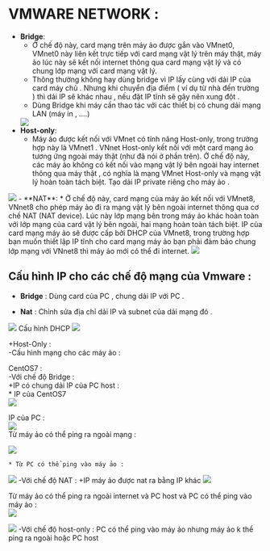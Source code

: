# VMWARE NETWORK :
- **Bridge**: 
	- Ở chế độ này, card mạng trên máy ảo được gắn vào VMnet0, VMnet0 này liên kết trực tiếp với card mạng vật lý trên máy thật, máy ảo lúc này sẽ kết nối internet thông qua  card mạng vật lý và có chung lớp mạng với card mạng vật lý.  
	- Thông thường không hay dùng bridge vì IP lấy cùng với dải IP của card máy chủ . Nhưng khi chuyển địa điểm ( ví dụ từ nhà đến trường ) thì dải IP sẽ khác nhau , nếu đặt IP tĩnh sẽ gây nên xung đột .  
	- Dùng Bridge khi máy cần thao tác với các thiết bị có chung dải mạng LAN (máy in , ....)  
    <img src="https://i.imgur.com/5vNR5BI.jpg">
- **Host-only**: 
	* Máy ảo được kết nối với VMnet có tính năng Host-only, trong trường hợp này là VMnet1 . VNnet Host-only kết nối với  một card mạng ảo tương ứng ngoài máy thật (như đã nói ở phần trên). Ở chế độ này,  các máy ảo không có kết nối vào mạng vật lý bên ngoài hay internet thông qua máy thật , có nghĩa là mạng VMnet Host-only và mạng vật lý hoàn toàn tách biệt. Tạo dải IP private riêng cho máy ảo .
<img src ="https://i.imgur.com/ZxjpVEX.jpg">
- **NAT**:
	* Ở chế độ này, card mạng của máy ảo kết nối với VMnet8, VNnet8 cho phép máy ảo đi ra mạng vật lý bên ngoài internet thông qua cơ chế NAT (NAT device). Lúc này lớp mạng bên trong máy ảo khác hoàn toàn với lớp mạng của card vật lý bên ngoài, hai mạng hoàn toàn tách biệt. IP của card mạng máy ảo sẽ được cấp bởi DHCP của VMnet8, trong trường hợp bạn muốn thiết lập IP tĩnh cho card mạng máy ảo bạn phải đảm bảo chung lớp mạng với VNnet8 thì máy ảo mới có thể đi internet.  
    <img src = "https://i.imgur.com/aK6m4T0.jpg">  

## Cấu hình IP cho các chế độ mạng của Vmware :  

+ **Bridge** : Dùng card của PC , chung dải IP với PC .  

+ **Nat** :
Chỉnh sửa địa chỉ dải IP và subnet của dải mạng đó .  
<img src="https://i.imgur.com/TlqGj1b.png">  
Cấu hình DHCP  
<img src="https://i.imgur.com/cfOaDq4.png">  

+Host-Only :  
-Cấu hình mạng cho các máy ảo :   

CentOS7 :  
-Với chế độ Bridge :   
+IP có chung dải IP của PC host :   
	* IP của CentOS7  
 <img src="https://i.imgur.com/b27jFKz.png">

IP của PC :  
<img src="https://i.imgur.com/6QqHWlB.png">  
Từ máy ảo có thể ping ra ngoài mạng :

 <img src="https://i.imgur.com/KM7CccN.png">  
 
	* Từ PC có thể ping vào máy ảo :  
  <img src ="https://i.imgur.com/sNTCSbV.png ">    
  -Với chế độ NAT :   
+IP máy ảo được nat ra bằng IP khác 
<img src="https://i.imgur.com/4nzdBB7.png">   

Từ máy ảo có thể ping ra ngoài internet và PC host và PC có thể ping vào máy ảo :  
<img src="https://i.imgur.com/1WwBCEk.png">  

<img src="https://i.imgur.com/iQJh8Eq.png">  
-Với chế độ host-only :   
PC có thể ping vào máy ảo nhưng máy ảo k thể ping ra ngoài hoặc PC host 




 




